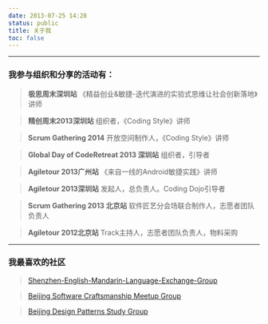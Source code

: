 ```yaml
---
date: 2013-07-25 14:28
status: public
title: 关于我
toc: false
---
```


<div class="github-card" data-github="hkliya" data-width="400" data-height="150" data-theme="default"></div>
<script src="http://lab.lepture.com/github-cards/widget.js"></script>

<script data-codementor="seabornlee" data-style="badge" data-theme="light" src="https://cdn.codementor.io/d/badge.js"></script>
---

### 我参与组织和分享的活动有：
>__极思周末深圳站__
    《精益创业&敏捷-迭代演进的实验式思维让社会创新落地》讲师

>__精创周末2013深圳站__
    组织者，《Coding Style》讲师

>__Scrum Gathering 2014__
    开放空间制作人，《Coding Style》讲师

>__Global Day of CodeRetreat 2013 深圳站__
	 组织者，引导者

>__Agiletour 2013广州站__ 
	 《来自一线的Android敏捷实践》讲师

>__Agiletour 2013深圳站__ 
    发起人，总负责人。Coding Dojo引导者

>__Scrum Gathering 2013 北京站__
    软件匠艺分会场联合制作人，志愿者团队负责人

>__Agiletour 2012北京站__
    Track主持人，志愿者团队负责人，物料采购

---    

### 我最喜欢的社区
>[Shenzhen-English-Mandarin-Language-Exchange-Group](http://www.meetup.com/Shenzhen-English-Mandarin-Language-Exchange-Group/events/181421342/)

>[Beijing Software Craftsmanship Meetup Group](http://www.meetup.com/BeijingSoftwareCraftsmanship/)

>[Beijing Design Patterns Study Group](http://www.bjdp.org/)